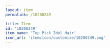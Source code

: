 ```yaml
---
layout: item
permalink: /10200249

title: Item
id: '10200249'
item_name: 'Top Pick Idol Hair'
icon_url: 'item/icon/customize/10200249.png'
---
```

